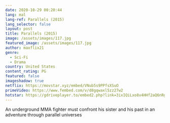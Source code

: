 ```yaml
---
date: 2020-10-29 00:20:44
lang: mal
lang-ref: Parallels (2015)
lang_selector: false
layout: post
title: Parallels (2015)
image: /assets/images/117.jpg
featured_image: /assets/images/117.jpg
author: maxflix21
genre:
  - Sci-Fi
  - Drama
country: United States
content_rating: PG
featured: false
imageshadow: true
netflix: https://movstar.xyz/embed/VNub5s9PPfsXSuO
primeVideo: https://www.fembed.com/v/d8gqwaxl5zz27w2
hotstar: https://gdriveplayer.to/embed2.php?link=3ixIQiLxo8v4HHf2aQ6nRgSSznvbSzsaJa9yYpNypKqpgMJjGoK4oDioiCv%252FNBo8AFU9HMaqtPeHmord9WoM3wOlFCSi2BNlGiZQJsHXH48PRa8pLjxDNIMXCYjAdfM7FlsR2o%252FbRqwEmsbkCOAzMPnJN1BGAbms4gksFkIkEgXLmNMTGUg4IPc8nyoSB%252F334%253D
---
```

An underground MMA fighter must confront his sister and his past in an adventure through parallel universes
